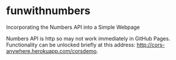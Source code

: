 # funwithnumbers
Incorporating the Numbers API into a Simple Webpage

Numbers API is http so may not work immediately in GitHub Pages. Functionality can be unlocked briefly at this address: http://cors-anywhere.herokuapp.com/corsdemo. 